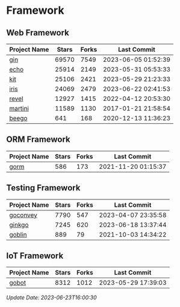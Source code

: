 # Framework

## Web Framework
| Project Name | Stars | Forks | Last Commit |
| ------------ | ----- | ----- | ----------- |
| [gin](https://github.com/gin-gonic/gin) | 69570 | 7549 | 2023-06-05 01:52:39 |
| [echo](https://github.com/labstack/echo) | 25914 | 2149 | 2023-05-31 05:53:33 |
| [kit](https://github.com/go-kit/kit) | 25106 | 2421 | 2023-05-29 21:23:33 |
| [iris](https://github.com/kataras/iris) | 24069 | 2479 | 2023-06-22 02:41:53 |
| [revel](https://github.com/revel/revel) | 12927 | 1415 | 2022-04-12 20:53:30 |
| [martini](https://github.com/go-martini/martini) | 11589 | 1130 | 2017-01-21 21:58:54 |
| [beego](https://github.com/astaxie/beego) | 641 | 168 | 2020-12-13 11:36:23 |

## ORM Framework
| Project Name | Stars | Forks | Last Commit |
| ------------ | ----- | ----- | ----------- |
| [gorm](https://github.com/jinzhu/gorm) | 586 | 173 | 2021-11-20 01:15:37 |

## Testing Framework
| Project Name | Stars | Forks | Last Commit |
| ------------ | ----- | ----- | ----------- |
| [goconvey](https://github.com/smartystreets/goconvey) | 7790 | 547 | 2023-04-07 23:35:58 |
| [ginkgo](https://github.com/onsi/ginkgo) | 7245 | 620 | 2023-06-18 13:37:44 |
| [goblin](https://github.com/franela/goblin) | 889 | 79 | 2021-10-03 14:34:22 |

## IoT Framework
| Project Name | Stars | Forks | Last Commit |
| ------------ | ----- | ----- | ----------- |
| [gobot](https://github.com/hybridgroup/gobot) | 8312 | 1012 | 2023-05-29 17:39:03 |

*Update Date: 2023-06-23T16:00:30*